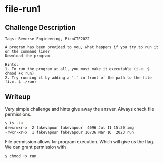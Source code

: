 # file-run1 

## Challenge Description
```
Tags: Reverse Engineering, PicoCTF2022

A program has been provided to you, what happens if you try to run it on the command line?
Download the program

Hints:
1. To run the program at all, you must make it executable (i.e. $ chmod +x run)
2. Try running it by adding a '.' in front of the path to the file (i.e. $ ./run)
```
## Writeup

Very simple challenge and hints give away the answer. Always check file permissions.
```bash
$ ls -la
drwxrwxr-x  2 fakevapour fakevapour  4096 Jul 11 15:30 img
-rwxr-xr-x  1 fakevapour fakevapour 16736 Mar 16  2023 run
```
File permission allows for program execution. Which will give us the flag. We can grant permission with
```bash
$ chmod +x run
```
 

